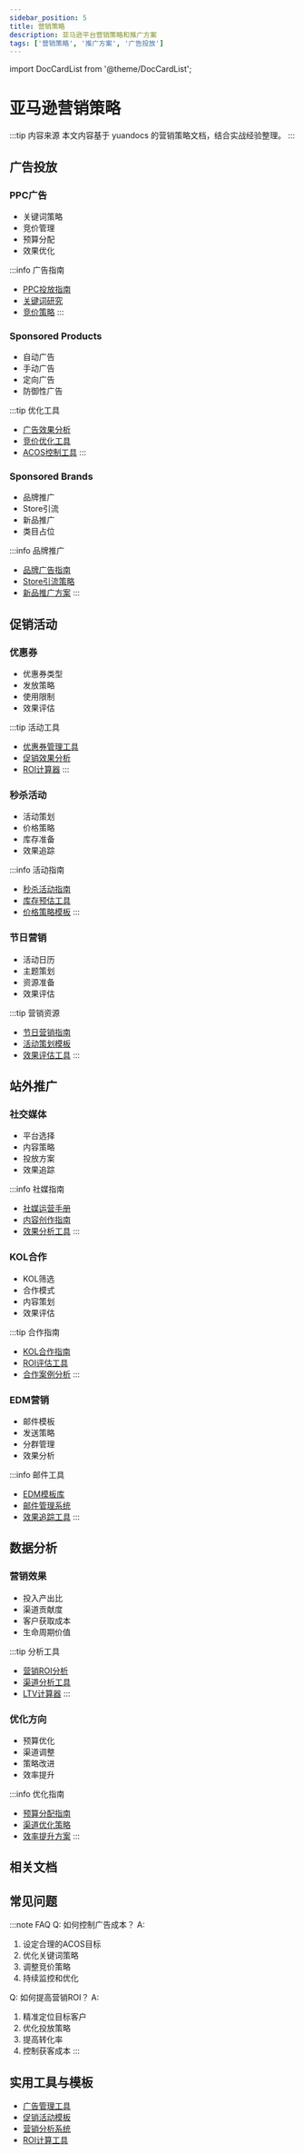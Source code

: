 ```yaml
---
sidebar_position: 5
title: 营销策略
description: 亚马逊平台营销策略和推广方案
tags: ['营销策略', '推广方案', '广告投放']
---
```


import DocCardList from '@theme/DocCardList';

# 亚马逊营销策略

:::tip 内容来源
本文内容基于 yuandocs 的营销策略文档，结合实战经验整理。
:::

## 广告投放

### PPC广告
- 关键词策略
- 竞价管理
- 预算分配
- 效果优化

:::info 广告指南
- [PPC投放指南](./advertising/ppc-guide.md)
- [关键词研究](./advertising/keyword-research.md)
- [竞价策略](./advertising/bidding-strategy.md)
:::

### Sponsored Products
- 自动广告
- 手动广告
- 定向广告
- 防御性广告

:::tip 优化工具
- [广告效果分析](../../tools/ad-performance.md)
- [竞价优化工具](../../tools/bid-optimization.md)
- [ACOS控制工具](../../tools/acos-control.md)
:::

### Sponsored Brands
- 品牌推广
- Store引流
- 新品推广
- 类目占位

:::info 品牌推广
- [品牌广告指南](./advertising/brand-ads.md)
- [Store引流策略](./advertising/store-traffic.md)
- [新品推广方案](./advertising/new-product.md)
:::

## 促销活动

### 优惠券
- 优惠券类型
- 发放策略
- 使用限制
- 效果评估

:::tip 活动工具
- [优惠券管理工具](../../tools/coupon-management.md)
- [促销效果分析](../../tools/promotion-analysis.md)
- [ROI计算器](../../tools/roi-calculator.md)
:::

### 秒杀活动
- 活动策划
- 价格策略
- 库存准备
- 效果追踪

:::info 活动指南
- [秒杀活动指南](./promotions/lightning-deals.md)
- [库存预估工具](../../tools/inventory-forecast.md)
- [价格策略模板](../../tools/pricing-template.md)
:::

### 节日营销
- 活动日历
- 主题策划
- 资源准备
- 效果评估

:::tip 营销资源
- [节日营销指南](./promotions/holiday-marketing.md)
- [活动策划模板](../../tools/campaign-planning.md)
- [效果评估工具](../../tools/campaign-analysis.md)
:::

## 站外推广

### 社交媒体
- 平台选择
- 内容策略
- 投放方案
- 效果追踪

:::info 社媒指南
- [社媒运营手册](../../marketing/social-media.md)
- [内容创作指南](../../marketing/content-creation.md)
- [效果分析工具](../../tools/social-analytics.md)
:::

### KOL合作
- KOL筛选
- 合作模式
- 内容策划
- 效果评估

:::tip 合作指南
- [KOL合作指南](../../marketing/kol-cooperation.md)
- [ROI评估工具](../../tools/kol-roi.md)
- [合作案例分析](../../marketing/case-studies.md)
:::

### EDM营销
- 邮件模板
- 发送策略
- 分群管理
- 效果分析

:::info 邮件工具
- [EDM模板库](../../tools/edm-templates.md)
- [邮件管理系统](../../tools/email-management.md)
- [效果追踪工具](../../tools/email-analytics.md)
:::

## 数据分析

### 营销效果
- 投入产出比
- 渠道贡献度
- 客户获取成本
- 生命周期价值

:::tip 分析工具
- [营销ROI分析](../../tools/marketing-roi.md)
- [渠道分析工具](../../tools/channel-analysis.md)
- [LTV计算器](../../tools/ltv-calculator.md)
:::

### 优化方向
- 预算优化
- 渠道调整
- 策略改进
- 效率提升

:::info 优化指南
- [预算分配指南](./marketing/budget-allocation.md)
- [渠道优化策略](./marketing/channel-optimization.md)
- [效率提升方案](./marketing/efficiency-improvement.md)
:::

## 相关文档
<DocCardList />

## 常见问题

:::note FAQ
Q: 如何控制广告成本？
A:
1. 设定合理的ACOS目标
2. 优化关键词策略
3. 调整竞价策略
4. 持续监控和优化

Q: 如何提高营销ROI？
A:
1. 精准定位目标客户
2. 优化投放策略
3. 提高转化率
4. 控制获客成本
:::

## 实用工具与模板
- [广告管理工具](../../tools/ad-management.md)
- [促销活动模板](../../tools/promotion-templates.md)
- [营销分析系统](../../tools/marketing-analytics.md)
- [ROI计算工具](../../tools/roi-tools.md)
